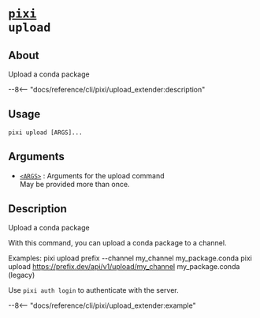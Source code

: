 <!--- This file is autogenerated. Do not edit manually! -->
# <code>[pixi](../pixi.md) upload</code>

## About
Upload a conda package

--8<-- "docs/reference/cli/pixi/upload_extender:description"

## Usage
```
pixi upload [ARGS]...
```

## Arguments
- <a id="arg-<ARGS>" href="#arg-<ARGS>">`<ARGS>`</a>
:  Arguments for the upload command
<br>May be provided more than once.

## Description
Upload a conda package

With this command, you can upload a conda package to a channel.

Examples: pixi upload prefix --channel my_channel my_package.conda pixi upload <https://prefix.dev/api/v1/upload/my_channel> my_package.conda  (legacy)

Use `pixi auth login` to authenticate with the server.


--8<-- "docs/reference/cli/pixi/upload_extender:example"
